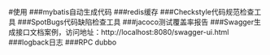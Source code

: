 
#使用
###mybatis自动生成代码
###redis缓存
###Checkstyle代码规范检查工具
###SpotBugs代码缺陷检查工具
###jacoco测试覆盖率报告
###Swagger生成接口文档案例，访问地址：http://localhost:8080/swagger-ui.html
###logback日志 
###RPC dubbo 
